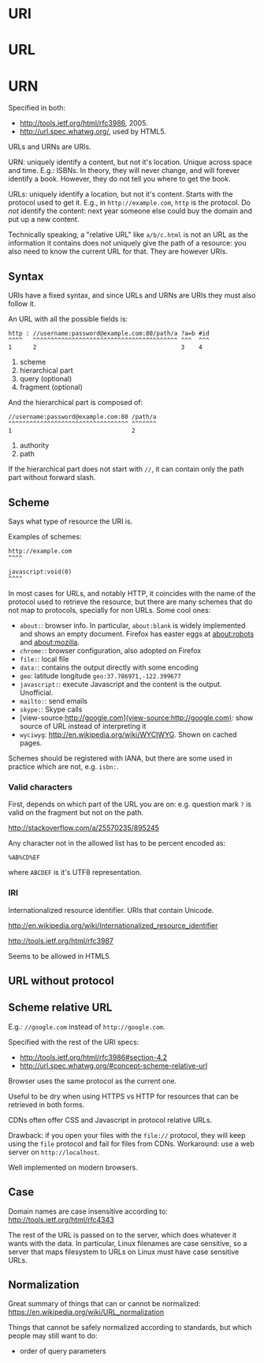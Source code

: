 # URI

# URL

# URN

Specified in both:

- <http://tools.ietf.org/html/rfc3986>, 2005.
- <http://url.spec.whatwg.org/>, used by HTML5.

URLs and URNs are URIs.

URN: uniquely identify a content, but not it's location. Unique across space and time. E.g.: ISBNs. In theory, they will never change, and will forever identify a book. However, they do not tell you where to get the book.

URLs: uniquely identify a location, but not it's content. Starts with the protocol used to get it. E.g., in `http://example.com`, `http` is the protocol. Do *not* identify the content: next year someone else could buy the domain and put up a new content.

Technically speaking, a "relative URL" like `a/b/c.html` is not an URL as the information it contains does not uniquely give the path of a resource: you also need to know the current URL for that. They are however URIs.

## Syntax

URIs have a fixed syntax, and since URLs and URNs are URIs they must also follow it.

An URL with all the possible fields is:

    http : //username:password@example.com:80/path/a ?a=b #id
    ^^^^   ^^^^^^^^^^^^^^^^^^^^^^^^^^^^^^^^^^^^^^^^^ ^^^  ^^^
    1      2                                         3    4

1. scheme
2. hierarchical part
3. query (optional)
4. fragment (optional)

And the hierarchical part is composed of:

    //username:password@example.com:80 /path/a
    ^^^^^^^^^^^^^^^^^^^^^^^^^^^^^^^^^^ ^^^^^^^
    1                                  2

1. authority
2. path

If the hierarchical part does not start with `//`, it can contain only the path part without forward slash.

## Scheme

Says what type of resource the URI is.

Examples of schemes:

    http://example.com
    ^^^^

    javascript:void(0)
    ^^^^

In most cases for URLs, and notably HTTP, it coincides with the name of the protocol used to retrieve the resource, but there are many schemes that do not map to protocols, specially for non URLs. Some cool ones:

- `about:`:      browser info. In particular, `about:blank` is widely implemented and shows an empty document. Firefox has easter eggs at [about:robots](about:robots) and [about:mozilla](about:mozilla).
- `chrome:`:     browser configuration, also adopted on Firefox
- `file:`:       local file
- `data:`:       contains the output directly with some encoding
- `geo`:         latitude longitude `geo:37.786971,-122.399677`
- `javascript:`: execute Javascript and the content is the output. Unofficial.
- `mailto:`:     send emails
- `skype:`:      Skype calls
- [view-source:http://google.com](view-source:http://google.com): show source of URL instead of interpreting it
- `wyciwyg`:     <http://en.wikipedia.org/wiki/WYCIWYG>. Shown on cached pages.

Schemes should be registered with IANA, but there are some used in practice which are not, e.g. `isbn:`.

### Valid characters

First, depends on which part of the URL you are on:
e.g. question mark `?` is valid on the fragment but not on the path.

<http://stackoverflow.com/a/25570235/895245>

Any character not in the allowed list has to be percent encoded as:

    %AB%CD%EF

where `ABCDEF` is it's UTF8 representation.

### IRI

Internationalized resource identifier. URIs that contain Unicode.

<http://en.wikipedia.org/wiki/Internationalized_resource_identifier>

<http://tools.ietf.org/html/rfc3987>

Seems to be allowed in HTML5.

## URL without protocol

## Scheme relative URL

E.g.: `//google.com` instead of `http://google.com`.

Specified with the rest of the URI specs:

- <http://tools.ietf.org/html/rfc3986#section-4.2>
- <http://url.spec.whatwg.org/#concept-scheme-relative-url>

Browser uses the same protocol as the current one.

Useful to be dry when using HTTPS vs HTTP for resources that can be retrieved in both forms.

CDNs often offer CSS and Javascript in protocol relative URLs.

Drawback: if you open your files with the `file://` protocol, they will keep using the `file` protocol and fail for files from CDNs. Workaround: use  a web server on `http://localhost`.

Well implemented on modern browsers.

## Case

Domain names are case insensitive according to: <http://tools.ietf.org/html/rfc4343>

The rest of the URL is passed on to the server, which does whatever it wants with the data.
In particular, Linux filenames are case sensitive, so a server that maps filesystem to URLs on Linux
must have case sensitive URLs.

## Normalization

Great summary of things that can or cannot be normalized:
<https://en.wikipedia.org/wiki/URL_normalization>

Things that cannot be safely normalized according to standards, but which people may still want to do:

- order of query parameters
